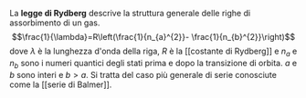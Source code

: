 La **legge di Rydberg** descrive la struttura generale delle righe di assorbimento di un gas.
$$\frac{1}{\lambda}=R\left(\frac{1}{n_{a}^{2}}- \frac{1}{n_{b}^{2}}\right)$$
dove $\lambda$ è la lunghezza d'onda della riga, $R$ è la [[costante di Rydberg]] e $n_{a}$ e $n_{b}$ sono i numeri quantici degli stati prima e dopo la transizione di orbita. $a$ e $b$ sono interi e $b > a$. Si tratta del caso più generale di serie conosciute come la [[serie di Balmer]].